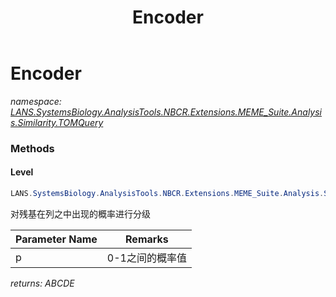 ﻿---
title: Encoder
---

# Encoder
_namespace: [LANS.SystemsBiology.AnalysisTools.NBCR.Extensions.MEME_Suite.Analysis.Similarity.TOMQuery](N-LANS.SystemsBiology.AnalysisTools.NBCR.Extensions.MEME_Suite.Analysis.Similarity.TOMQuery.html)_



### Methods

#### Level
```csharp
LANS.SystemsBiology.AnalysisTools.NBCR.Extensions.MEME_Suite.Analysis.Similarity.TOMQuery.Encoder.Level(System.Double)
```
对残基在列之中出现的概率进行分级

|Parameter Name|Remarks|
|--------------|-------|
|p|0-1之间的概率值|

_returns: ABCDE_




